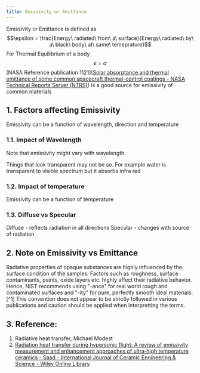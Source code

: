 ```yaml
---
title: Emissivity or Emittance
---
```

Emissivity or Emittance is defined as
$$\epsilon = \frac{Energy\ radiated\ from\ a\ surface}{Energy\ radiated\ by\ a\ black\  body\ at\ same\ temeprature}$$
For Thermal Equilibrium of  a body
$$\epsilon = \alpha$$
[NASA Reference publication 1121]([Solar absorptance and thermal emittance of some common spacecraft thermal-control coatings - NASA Technical Reports Server (NTRS)](https://ntrs.nasa.gov/citations/19840015630)) is a good source for emissivity of common materials

## 1. Factors affecting Emissivity
Emissivity can be a function of wavelength, direction and temperature
### 1.1. Impact of Wavelength
Note that emissivity might vary with wavelength.

Things that look transparent may not be so. For example water is transparent to visible spectrum but it absorbs infra red

### 1.2. Impact of temperature
Emissivity can be a function of temperature

### 1.3. Diffuse vs Specular
Diffuse - reflects radiation in all directions
Specular - changes with source of radiation

## 2. Note on Emissivity vs Emittance
Radiative properties of opaque substances are highly influenced by the surface condition of the samples. Factors such as roughness, surface contaminants, paints, oxide layers etc. highly affect their radiative behavior. Hence, NIST recommends using "-ance" for real world rough and contaminated surfaces and "-ity" for pure, perfectly smooth ideal materials.[^1] This convention does not appear to be strictly followed in various publications and caution should be applied when interpretting the terms.

## 3. Reference:

1. Radiative heat transfer, Michael Modest
2. [Radiation heat transfer during hypersonic flight: A review of emissivity measurement and enhancement approaches of ultra‐high temperature ceramics - Saad - International Journal of Ceramic Engineering &amp; Science - Wiley Online Library](https://ceramics.onlinelibrary.wiley.com/doi/10.1002/ces2.10171)